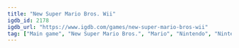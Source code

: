 ```yaml
---
title: "New Super Mario Bros. Wii"
igdb_id: 2178
igdb_url: "https://www.igdb.com/games/new-super-mario-bros-wii"
tag: ["Main game", "New Super Mario Bros.", "Mario", "Nintendo", "Nintendo EAD", "Platform", "Adventure", "Single player", "Multiplayer", "Co-operative", "Side view", "Action", "Comedy"]
---
```


